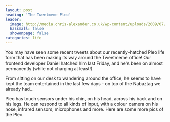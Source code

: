 ```yaml
---
layout: post
heading: 'The Tweetmeme Pleo'
leader:
  image: http://media.chris-alexander.co.uk/wp-content/uploads/2009/07/24072009-300x225.jpg
  hassmall: false
  showonpage: false
categories: life
---
```


You may have seen some recent tweets about our recently-hatched Pleo life form that has been making its way around the Tweetmeme office! Our frontend developer Daniel hatched him last Friday, and he's been on almost permanently (while not charging at least!)

<!-- Replace missing image from http://media.chris-alexander.co.uk/wp-content/uploads/2009/07/24072009-300x225.jpg -->

From sitting on our desk to wandering around the office, he seems to have kept the team entertained in the last few days - on top of the Nabaztag we already had...

<!-- Replace missing image from http://media.chris-alexander.co.uk/wp-content/uploads/2009/07/28072009001-300x225.jpg -->

Pleo has touch sensors under his chin, on his head, across his back and on his legs. He can respond to all kinds of input, with a colour camera on his nose, infrared sensors, microphones and more. Here are some more pics of the Pleo.

<!-- Replace missing image from http://media.chris-alexander.co.uk/wp-content/uploads/2009/07/24072009001a-300x225.jpg -->

<!-- Replace missing image from http://media.chris-alexander.co.uk/wp-content/uploads/2009/07/28072009002-300x225.jpg -->

<!-- Replace missing image from http://media.chris-alexander.co.uk/wp-content/uploads/2009/07/28072009004-300x225.jpg -->

<!-- Replace missing image from http://media.chris-alexander.co.uk/wp-content/uploads/2009/07/28072009005-300x225.jpg -->

<!-- Replace missing image from http://media.chris-alexander.co.uk/wp-content/uploads/2009/07/28072009006-300x225.jpg -->

<!-- Replace missing image from http://media.chris-alexander.co.uk/wp-content/uploads/2009/07/27072009-225x300.jpg -->
